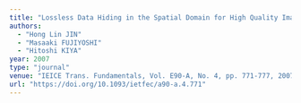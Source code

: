 ```yaml
---
title: "Lossless Data Hiding in the Spatial Domain for High Quality Images"
authors:
  - "Hong Lin JIN"
  - "Masaaki FUJIYOSHI"
  - "Hitoshi KIYA"
year: 2007
type: "journal"
venue: "IEICE Trans. Fundamentals, Vol. E90-A, No. 4, pp. 771-777, 2007-04-01."
url: "https://doi.org/10.1093/ietfec/a90-a.4.771"
---
```

